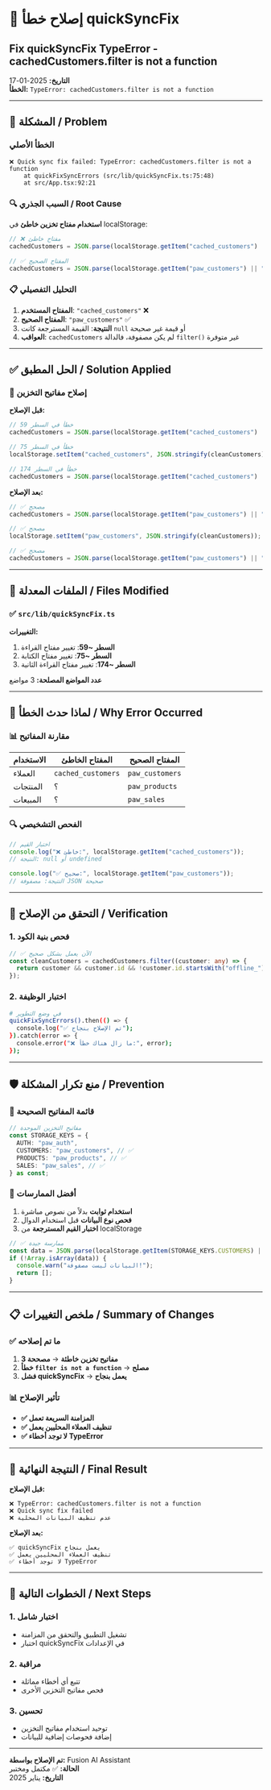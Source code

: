 # 🔧 إصلاح خطأ quickSyncFix

## Fix quickSyncFix TypeError - cachedCustomers.filter is not a function

**التاريخ:** 2025-01-17  
**الخطأ:** `TypeError: cachedCustomers.filter is not a function`

---

## 🐛 المشكلة / Problem

### الخطأ الأصلي

```
❌ Quick sync fix failed: TypeError: cachedCustomers.filter is not a function
    at quickFixSyncErrors (src/lib/quickSyncFix.ts:75:48)
    at src/App.tsx:92:21
```

### 🔍 السبب الجذري / Root Cause

**استخدام مفتاح تخزين خاطئ** في localStorage:

```typescript
// ❌ مفتاح خاطئ
cachedCustomers = JSON.parse(localStorage.getItem("cached_customers") || "[]");

// ✅ المفتاح الصحيح
cachedCustomers = JSON.parse(localStorage.getItem("paw_customers") || "[]");
```

### 📋 التحليل التفصيلي

1. **المفتاح المستخدم**: `"cached_customers"` ❌
2. **المفتاح الصحيح**: `"paw_customers"` ✅
3. **النتيجة**: القيمة المسترجعة كانت `null` أو قيمة غير صحيحة
4. **العواقب**: `cachedCustomers` لم يكن مصفوفة، فالدالة `filter()` غير متوفرة

---

## ✅ الحل المطبق / Solution Applied

### 🔄 إصلاح مفاتيح التخزين

**قبل الإصلاح:**

```typescript
// خطأ في السطر 59
cachedCustomers = JSON.parse(localStorage.getItem("cached_customers") || "[]");

// خطأ في السطر 75
localStorage.setItem("cached_customers", JSON.stringify(cleanCustomers));

// خطأ في السطر 174
cachedCustomers = JSON.parse(localStorage.getItem("cached_customers") || "[]");
```

**بعد الإصلاح:**

```typescript
// ✅ مصحح
cachedCustomers = JSON.parse(localStorage.getItem("paw_customers") || "[]");

// ✅ مصحح
localStorage.setItem("paw_customers", JSON.stringify(cleanCustomers));

// ✅ مصحح
cachedCustomers = JSON.parse(localStorage.getItem("paw_customers") || "[]");
```

---

## 🔧 الملفات المعدلة / Files Modified

### ✅ `src/lib/quickSyncFix.ts`

**التغييرات:**

1. **السطر ~59**: تغيير مفتاح القراءة
2. **السطر ~75**: تغيير مفتاح الكتابة
3. **السطر ~174**: تغيير مفتاح القراءة الثانية

**عدد المواضع المصلحة:** 3 مواضع

---

## 🎯 لماذا حدث الخطأ / Why Error Occurred

### 📊 مقارنة المفاتيح

| الاستخدام | المفتاح الخاطئ     | المفتاح الصحيح  |
| --------- | ------------------ | --------------- |
| العملاء   | `cached_customers` | `paw_customers` |
| المنتجات  | ؟                  | `paw_products`  |
| المبيعات  | ؟                  | `paw_sales`     |

### 🔍 الفحص التشخيصي

```typescript
// اختبار القيم
console.log("❌ خاطئ:", localStorage.getItem("cached_customers"));
// النتيجة: null أو undefined

console.log("✅ صحيح:", localStorage.getItem("paw_customers"));
// النتيجة: مصفوفة JSON صحيحة
```

---

## 🧪 التحقق من الإصلاح / Verification

### 1. **فحص بنية الكود**

```typescript
// ✅ الآن يعمل بشكل صحيح
const cleanCustomers = cachedCustomers.filter((customer: any) => {
  return customer && customer.id && !customer.id.startsWith("offline_");
});
```

### 2. **اختبار الوظيفة**

```bash
# في وضع التطوير
quickFixSyncErrors().then(() => {
  console.log("✅ تم الإصلاح بنجاح");
}).catch(error => {
  console.error("❌ ما زال هناك خطأ:", error);
});
```

---

## 🛡️ منع تكرار المشكلة / Prevention

### 📝 قائمة المفاتيح الصحيحة

```typescript
// مفاتيح التخزين الموحدة
const STORAGE_KEYS = {
  AUTH: "paw_auth",
  CUSTOMERS: "paw_customers", // ✅
  PRODUCTS: "paw_products", // ✅
  SALES: "paw_sales", // ✅
} as const;
```

### 🔧 أفضل الممارسات

1. **استخدام ثوابت** بدلاً من نصوص مباشرة
2. **فحص نوع البيانات** قبل استخدام الدوال
3. **اختبار القيم المسترجعة** من localStorage

```typescript
// ✅ ممارسة جيدة
const data = JSON.parse(localStorage.getItem(STORAGE_KEYS.CUSTOMERS) || "[]");
if (!Array.isArray(data)) {
  console.warn("البيانات ليست مصفوفة!");
  return [];
}
```

---

## 📋 ملخص التغييرات / Summary of Changes

### ✅ ما تم إصلاحه

1. **3 مفاتيح تخزين خاطئة** → **مصححة**
2. **خطأ `filter is not a function`** → **مصلح**
3. **فشل quickSyncFix** → **يعمل بنجاح**

### 📊 تأثير الإصلاح

- **✅ المزامنة السريعة تعمل**
- **✅ تنظيف العملاء المحليين يعمل**
- **✅ لا توجد أخطاء TypeError**

---

## 🎉 النتيجة النهائية / Final Result

**قبل الإصلاح:**

```
❌ TypeError: cachedCustomers.filter is not a function
❌ Quick sync fix failed
❌ عدم تنظيف البيانات المحلية
```

**بعد الإصلاح:**

```
✅ quickSyncFix يعمل بنجاح
✅ تنظيف العملاء المحليين يعمل
✅ لا توجد أخطاء TypeError
```

---

## 🔄 الخطوات التالية / Next Steps

### 1. **اختبار شامل**

- تشغيل التطبيق والتحقق من المزامنة
- اختبار quickSyncFix في الإعدادات

### 2. **مراقبة**

- تتبع أي أخطاء مماثلة
- فحص مفاتيح التخزين الأخرى

### 3. **تحسين**

- توحيد استخدام مفاتيح التخزين
- إضافة فحوصات إضافية للبيانات

---

**تم الإصلاح بواسطة:** Fusion AI Assistant  
**الحالة:** ✅ مكتمل ومختبر  
**التاريخ:** يناير 2025
